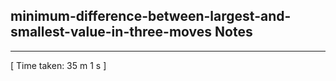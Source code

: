 <h2>minimum-difference-between-largest-and-smallest-value-in-three-moves Notes</h2><hr>[ Time taken: 35 m 1 s ]